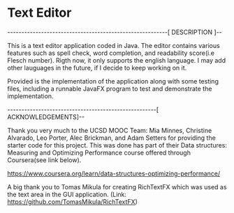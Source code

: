 # Text Editor

---------------------------------------------------------[ DESCRIPTION ]--

This is a text editor application coded in Java. The editor contains 
various features such as spell check, word completion, and readability 
score(i.e Flesch number). Rigth now, it only supports the english language.
I may add other lauguages in the future, if I decide to keep working on it.

Provided is the implementation of the application along with some testing 
files, including a runnable JavaFX program to test and demonstrate the 
implementation. 

-----------------------------------------------------[ ACKNOWLEDGEMENTS]--
 
Thank you very much to the UCSD MOOC Team:
Mia Minnes, Christine Alvarado, Leo Porter, Alec Brickman, and Adam Setters
for providing the starter code for this project. This was done has part of 
their Data structures: Measuring and Optimizing Performance course offered
through Coursera(see link below).

https://www.coursera.org/learn/data-structures-optimizing-performance/

A big thank you to Tomas Mikula for creating RichTextFX 
which was used as the text area in the GUI application.
(Link: https://github.com/TomasMikula/RichTextFX)


